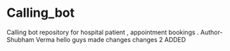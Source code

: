 # Calling_bot
Calling bot repository for hospital patient , appointment bookings .
Author- Shubham Verma hello guys made changes
changes 2 ADDED